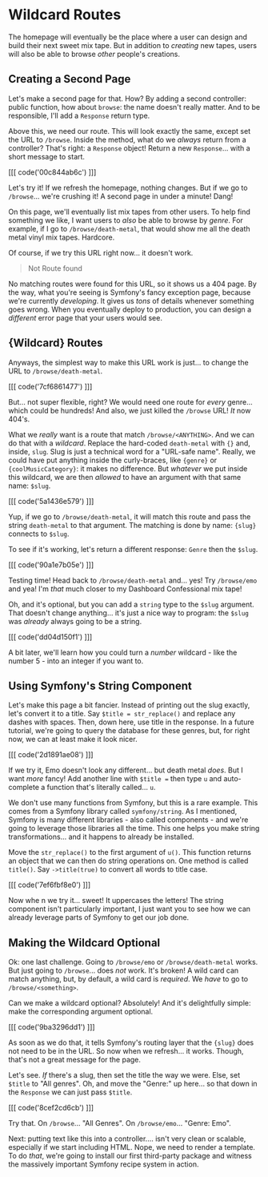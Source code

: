 # Wildcard Routes

The homepage will eventually be the place where a user can design and build their
next sweet mix tape. But in addition to *creating* new tapes, users will also be able
to browse *other* people's creations.

## Creating a Second Page

Let's make a second page for that. How? By adding a second controller: public
function, how about `browse`: the name doesn't really matter. And to be responsible,
I'll add a `Response` return type.

Above this, we need our route. This will look exactly the same, except set
the URL to `/browse`. Inside the method, what do we *always* return from a
controller? That's right: a `Response` object! Return a new `Response`... with a
short message to start.

[[[ code('00c844ab6c') ]]]

Let's try it! If we refresh the homepage, nothing changes. But if we go
to `/browse`... we're crushing it! A second page in under a minute! Dang!

On this page, we'll eventually list mix tapes from other users. To help find
something we like, I want users to *also* be able to browse by *genre*. For example,
if I go to `/browse/death-metal`, that would show me all the death metal vinyl
mix tapes. Hardcore.

Of course, if we try this URL right now... it doesn't work.

> Not Route found

No matching routes were found for this URL, so it shows us a 404 page. By the way,
what you're seeing is Symfony's fancy exception page, because we're currently
*developing*. It gives us *tons* of details whenever something goes wrong. When
you eventually deploy to production, you can design a *different* error page that
your users would see.

## {Wildcard} Routes

Anyways, the simplest way to make this URL work is just... to change the URL to
`/browse/death-metal`. 

[[[ code('7cf6861477') ]]]

But... not super flexible, right? We would need one route
for *every* genre... which could be hundreds! And also, we just killed the `/browse`
URL! *It* now 404's.

What we *really* want is a route that match `/browse/<ANYTHING>`. And we can do that
with a *wildcard*. Replace the hard-coded `death-metal` with `{}` and, inside,
`slug`. Slug is just a technical word for a "URL-safe name". Really, we could have
put anything inside the curly-braces, like `{genre}` or `{coolMusicCategory}`: it
makes no difference. But *whatever* we put inside this wildcard, we are then
*allowed* to have an argument with that same name: `$slug`.

[[[ code('5a1436e579') ]]]

Yup, if we go to `/browse/death-metal`, it will match this route and pass the string
`death-metal` to that argument. The matching is done by name: `{slug}` connects
to `$slug`.

To see if it's working, let's return a different response: `Genre` then the `$slug`.

[[[ code('90a1e7b05e') ]]]

Testing time! Head back to `/browse/death-metal` and... yes! Try `/browse/emo` and
yea! I'm *that* much closer to my Dashboard Confessional mix tape!

Oh, and it's optional, but you can add a `string` type to the `$slug` argument.
That doesn't change anything... it's just a nice way to program: the `$slug` was
*already* always going to be a string.

[[[ code('dd04d150f1') ]]]

A bit later, we'll learn how you could turn a *number* wildcard - like the 
number 5 - into an integer if you want to.

## Using Symfony's String Component

Let's make this page a bit fancier. Instead of printing out the slug exactly,
let's convert it to a title. Say `$title = str_replace()` and replace any dashes
with spaces. Then, down here, use title in the response. In a future tutorial,
we're going to query the database for these genres, but, for right now, we can
at least make it look nicer.

[[[ code('2d1891ae08') ]]]

If we try it, Emo doesn't look any different... but death metal *does*.
But I want *more* fancy! Add another line with `$title =` then
type `u` and auto-complete a function that's literally called... `u`.

We don't use many functions from Symfony, but this is a rare example. This comes
from a Symfony library called `symfony/string`. As I mentioned, Symfony is many
different libraries - also called components - and we're going to leverage those
libraries all the time. This one helps you make string transformations... and it
happens to already be installed.

Move the `str_replace()` to the first argument of `u()`. This function
returns an object that we can then do string operations on. One method is
called `title()`. Say `->title(true)` to convert all words to title case.

[[[ code('7ef6fbf8e0') ]]]

Now whe n we try it... sweet! It uppercases the letters! The string component isn't
particularly important, I just want you to see how we can already leverage
parts of Symfony to get our job done.

## Making the Wildcard Optional

Ok: one last challenge. Going to `/browse/emo` or `/browse/death-metal` works.
But just going to `/browse`... does *not* work. It's broken! A wild card can
match anything, but, by default, a wild card is *required*. We *have* to go to
`/browse/<something>`.

Can we make a wildcard optional? Absolutely! And it's delightfully simple: make the
corresponding argument optional.

[[[ code('9ba3296dd1') ]]]

As soon as we do that, it tells Symfony's routing layer that the `{slug}` does not
need to be in the URL. So now when we refresh... it works. Though, that's not a great
message for the page.

Let's see. *If* there's a slug, then set the title the way we were. Else, set
`$title` to "All genres". Oh, and move the "Genre:" up here... so that down in
the `Response` we can just pass `$title`.

[[[ code('8cef2cd6cb') ]]]

Try that. On `/browse`... "All Genres". On `/browse/emo`... "Genre: Emo".

Next: putting text like this into a controller.... isn't very clean or scalable,
especially if we start including HTML. Nope, we need to render a template.
To do *that*, we're going to install our first third-party package and witness the
massively important Symfony recipe system in action.
